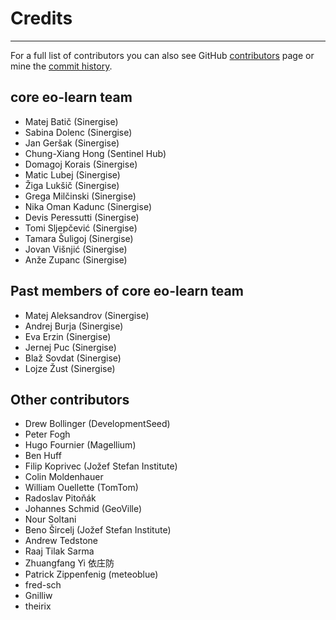 # Credits

-------

For a full list of contributors you can also see GitHub [contributors](https://github.com/sentinel-hub/eo-learn/graphs/contributors)
page or mine the [commit history](https://github.com/sentinel-hub/eo-learn/commits/master).


## core eo-learn team

* Matej Batič (Sinergise)
* Sabina Dolenc (Sinergise)
* Jan Geršak (Sinergise)
* Chung-Xiang Hong (Sentinel Hub)
* Domagoj Korais (Sinergise)
* Matic Lubej (Sinergise)
* Žiga Lukšič (Sinergise)
* Grega Milčinski (Sinergise)
* Nika Oman Kadunc (Sinergise)
* Devis Peressutti (Sinergise)
* Tomi Sljepčević (Sinergise)
* Tamara Šuligoj (Sinergise)
* Jovan Višnjić (Sinergise)
* Anže Zupanc (Sinergise)


## Past members of core eo-learn team

* Matej Aleksandrov (Sinergise)
* Andrej Burja (Sinergise)
* Eva Erzin (Sinergise)
* Jernej Puc (Sinergise)
* Blaž Sovdat (Sinergise)
* Lojze Žust (Sinergise)


## Other contributors

* Drew Bollinger (DevelopmentSeed)
* Peter Fogh
* Hugo Fournier (Magellium)
* Ben Huff
* Filip Koprivec (Jožef Stefan Institute)
* Colin Moldenhauer
* William Ouellette (TomTom)
* Radoslav Pitoňák
* Johannes Schmid (GeoVille)
* Nour Soltani
* Beno Šircelj (Jožef Stefan Institute)
* Andrew Tedstone
* Raaj Tilak Sarma
* Zhuangfang Yi 依庄防
* Patrick Zippenfenig (meteoblue)
* fred-sch
* Gnilliw
* theirix
